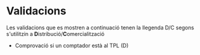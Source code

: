 # Validacions

Les validacions que es mostren a continuació tenen la llegenda D/C segons s'utilitzin a **D**istribució/**C**omercialització
- Comprovació si un comptador està al TPL (D)
